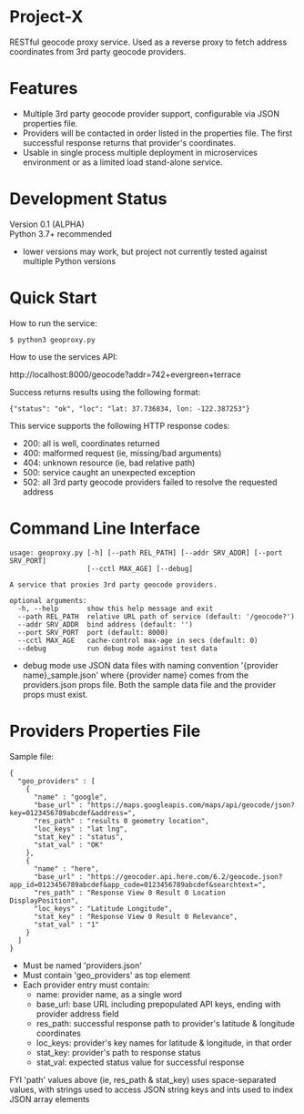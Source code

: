 # Project-X
RESTful geocode proxy service.  Used as a reverse proxy to fetch address coordinates from 3rd party geocode providers.


# Features
- Multiple 3rd party geocode provider support, configurable via JSON properties file.
- Providers will be contacted in order listed in the properties file.  The first successful response returns that provider's coordinates.
- Usable in single process multiple deployment in microservices environment or as a limited load stand-alone service.


# Development Status
Version 0.1 (ALPHA)  
Python 3.7+ recommended  
- lower versions may work, but project not currently tested against multiple Python versions


# Quick Start
How to run the service:
```
$ python3 geoproxy.py
```

How to use the services API:  
  
http://localhost:8000/geocode?addr=742+evergreen+terrace

Success returns results using the following format:
```
{"status": "ok", "loc": "lat: 37.736834, lon: -122.387253"}
```

This service supports the following HTTP response codes:  
- 200: all is well, coordinates returned
- 400: malformed request (ie, missing/bad arguments)
- 404: unknown resource (ie, bad relative path)
- 500: service caught an unexpected exception
- 502: all 3rd party geocode providers failed to resolve the requested address


# Command Line Interface
```
usage: geoproxy.py [-h] [--path REL_PATH] [--addr SRV_ADDR] [--port SRV_PORT]
                   [--cctl MAX_AGE] [--debug]

A service that proxies 3rd party geocode providers.

optional arguments:
  -h, --help       show this help message and exit
  --path REL_PATH  relative URL path of service (default: '/geocode?')
  --addr SRV_ADDR  bind address (default: '')
  --port SRV_PORT  port (default: 8000)
  --cctl MAX_AGE   cache-control max-age in secs (default: 0)
  --debug          run debug mode against test data
```

* debug mode use JSON data files with naming convention '{provider name}_sample.json' where {provider name} comes from the providers.json props file.  Both the sample data file and the provider props must exist.


# Providers Properties File

Sample file:
```
{
  "geo_providers" : [
    {
      "name" : "google",
      "base_url" : "https://maps.googleapis.com/maps/api/geocode/json?key=0123456789abcdef&address=",
      "res_path" : "results 0 geometry location",
      "loc_keys" : "lat lng",
      "stat_key" : "status",
      "stat_val" : "OK"
    },
    {
      "name" : "here",
      "base_url" : "https://geocoder.api.here.com/6.2/geocode.json?app_id=0123456789abcdef&app_code=0123456789abcdef&searchtext=",
      "res_path" : "Response View 0 Result 0 Location DisplayPosition",
      "loc_keys" : "Latitude Longitude",
      "stat_key" : "Response View 0 Result 0 Relevance",
      "stat_val" : "1"
    }
  ]
}
```

* Must be named 'providers.json'
* Must contain 'geo_providers' as top element
* Each provider entry must contain:
  * name: provider name, as a single word
  * base_url: base URL including prepopulated API keys, ending with provider address field
  * res_path: successful response path to provider's latitude & longitude coordinates
  * loc_keys: provider's key names for latitude & longitude, in that order
  * stat_key: provider's path to response status
  * stat_val: expected status value for successful response

FYI 'path' values above (ie, res_path & stat_key) uses space-separated values, with strings used to access JSON string keys and ints used to index JSON array elements


